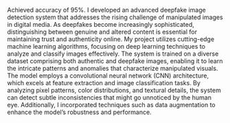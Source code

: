 Achieved accuracy of 95%. I developed an advanced deepfake image detection system that addresses the rising challenge of manipulated images in digital media. As deepfakes become increasingly sophisticated, distinguishing between genuine and altered content is essential for maintaining trust and authenticity online. My project utilizes cutting-edge machine learning algorithms, focusing on deep learning techniques to analyze and classify images effectively. The system is trained on a diverse dataset comprising both authentic and deepfake images, enabling it to learn the intricate patterns and anomalies that characterize manipulated visuals. The model employs a convolutional neural network (CNN) architecture, which excels at feature extraction and image classification tasks. By analyzing pixel patterns, color distributions, and textural details, the system can detect subtle inconsistencies that might go unnoticed by the human eye. Additionally, I incorporated techniques such as data augmentation to enhance the model’s robustness and performance.
